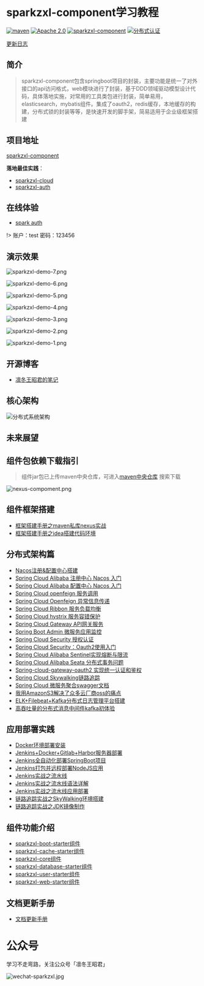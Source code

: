 # sparkzxl-component学习教程

<p>
<a href="https://search.maven.org/search?q=sparkzxl"><img src="https://img.shields.io/badge/sparkzxl--component-1.3-blue" alt="maven"></a>
<a href="https://www.apache.org/licenses/"><img src="https://img.shields.io/badge/license-Apache%202.0-blue" alt="Apache 2.0"></a>
<a href="https://github.com/sparkzxl/sparkzxl-component"><img src="https://img.shields.io/badge/组件-sparkzxl--component-orange" alt="sparkzxl-component"></a>
<a href="https://github.com/sparkzxl/sparkzxl-auth"><img src="https://img.shields.io/badge/分布式认证-sparkzxl--auth-success" alt="分布式认证"></a>
</p>

[更新日志](forward/CHANGELOG.md)

## 简介

> sparkzxl-component包含springboot项目的封装，主要功能是统一了对外接口的api访问格式，web模块进行了封装，基于DDD领域驱动模型设计代码，具体落地实施，对常用的工具类包进行封装，简单易用，elasticsearch，mybatis组件。集成了oauth2，redis缓存，本地缓存的构建，分布式锁的封装等等，是快速开发的脚手架，简易适用于企业级框架搭建

## 项目地址

[sparkzxl-component](https://github.com/sparkzxl/sparkzxl-component.git)

**落地最佳实践**：

- [sparkzxl-cloud](https://github.com/sparkzxl/sparkzxl-cloud.git)
- [sparkzxl-auth](https://github.com/sparkzxl/sparkzxl-auth.git)

## 在线体验

- [spark auth](https://auth.sparksys.top)

!> 账户：test 密码：123456

## 演示效果

![sparkzxl-demo-7.png](https://oss.sparksys.top/images/sparkzxl-demo-7.png)

![sparkzxl-demo-6.png](https://oss.sparksys.top/images/sparkzxl-demo-6.png)

![sparkzxl-demo-5.png](https://oss.sparksys.top/images/sparkzxl-demo-5.png)

![sparkzxl-demo-4.png](https://oss.sparksys.top/images/sparkzxl-demo-4.png)

![sparkzxl-demo-3.png](https://oss.sparksys.top/images/sparkzxl-demo-3.png)

![sparkzxl-demo-2.png](https://oss.sparksys.top/images/sparkzxl-demo-2.png)

![sparkzxl-demo-1.png](https://oss.sparksys.top/images/sparkzxl-demo-1.png)

## 开源博客

- [凛冬王昭君的笔记](https://www.sparksys.top)

## 核心架构

![分布式系统架构](https://oss.sparksys.top/sparkzxl-component/distributed-architecture.jpg)

## 未来展望

## 组件包依赖下载指引

> 组件jar包已上传maven中央仓库，可进入[maven中央仓库](https://search.maven.org/) 搜索下载

![nexus-compoment.png](https://oss.sparksys.top/sparkzxl-component/nexus-compoment.png)

## 组件框架搭建

- [框架搭建手册之maven私库nexus实战](forward/framework/框架搭建手册之maven私库nexus实战.md)
- [框架搭建手册之idea搭建代码环境](forward/framework/框架搭建手册之idea搭建代码环境.md)

## 分布式架构篇

- [Nacos注册&配置中心搭建](forward/distributed/分布式架构之Nacos注册&配置中心搭建.md)
- [Spring Cloud Alibaba 注册中心 Nacos 入门](forward/distributed/分布式架构之SpringCloudAlibaba注册中心Nacos入门.md)
- [Spring Cloud Alibaba 配置中心 Nacos 入门](forward/distributed/分布式架构之SpringCloudAlibaba配置中心Nacos入门.md)
- [Spring Cloud openfeign 服务调用](forward/222)
- [Spring Cloud Openfeign 异常信息传递](forward/distributed/SpringCloudOpenfeign异常信息传递.md)
- [Spring Cloud Ribbon 服务负载均衡](forward/222)
- [Spring Cloud hystrix 服务容错保护](forward/222)
- [Spring Cloud Gateway API网关服务](forward/222)
- [Spring Boot Admin 微服务应用监控](forward/222)
- [Spring Cloud Security 授权认证](forward/222)
- [Spring Cloud Security：Oauth2使用入门](forward/222)
- [Spring Cloud Alibaba Sentinel实现熔断与限流](forward/222)
- [Spring Cloud Alibaba Seata 分布式事务问题](forward/222)
- [Spring-cloud-gateway-oauth2 实现统一认证和鉴权](forward/222)
- [Spring Cloud Skywalking链路追踪](forward/222)
- [Spring Cloud 微服务聚合swagger文档](forward/222)
- [我用AmazonS3解决了众多云厂商oss的痛点](forward/distributed/我用AmazonS3解决了众多云厂商oss的痛点.md)
- [ELK+Filebeat+Kafka分布式日志管理平台搭建](forward/distributed/分布式架构之ELK+Filebeat+Kafka分布式日志管理平台搭建.md)
- [高吞吐量的分布式消息中间件kafka初体验](forward/222.md)

## 应用部署实践

- [Docker环境部署安装](forward/deploy/Docker环境部署安装.md)
- [Jenkins+Docker+Gitlab+Harbor服务器部署](forward/deploy/Jenkins+Docker+Gitlab+Harbor服务器部署.md)
- [Jenkins全自动化部署SpringBoot项目](forward/deploy/Jenkins全自动化部署SpringBoot项目.md)
- [Jenkins打包并远程部署NodeJS应用](forward/deploy/Jenkins打包并远程部署NodeJS应用.md)
- [Jenkins实战之流水线](forward/deploy/Jenkins实战之流水线.md)
- [Jenkins实战之流水线语法详解](forward/deploy/Jenkins实战之流水线语法详解.md)
- [Jenkins实战之流水线应用部署](forward/deploy/Jenkins实战之流水线应用部署.md)
- [链路追踪实战之SkyWalking环境搭建](forward/distributed/链路追踪实战之SkyWalking环境搭建.md)
- [链路追踪实战之JDK镜像制作](forward/distributed/链路追踪实战之JDK镜像制作.md)

## 组件功能介绍

- [sparkzxl-boot-starter组件](forward/component/sparkzxl-boot.md)
- [sparkzxl-cache-starter组件](forward/component/sparkzxl-cache.md)
- [sparkzxl-core组件](forward/component/sparkzxl-core.md)
- [sparkzxl-database-starter组件](forward/component/sparkzxl-database.md)
- [sparkzxl-user-starter组件](forward/component/sparkzxl-user.md)
- [sparkzxl-web-starter组件](forward/component/sparkzxl-web.md)

## 文档更新手册

- [文档更新手册](forward/文档更新手册.md)

# 公众号

学习不走弯路，关注公众号「凛冬王昭君」

![wechat-sparkzxl.jpg](https://oss.sparksys.top/sparkzxl-component/wechat-sparkzxl.jpg)
